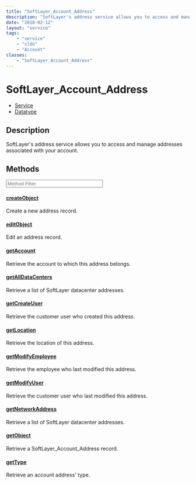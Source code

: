 ```yaml
---
title: "SoftLayer_Account_Address"
description: "SoftLayer's address service allows you to access and manage addresses associated with your account."
date: "2018-02-12"
layout: "service"
tags:
    - "service"
    - "sldn"
    - "Account"
classes:
    - "SoftLayer_Account_Address"
---
```

# SoftLayer_Account_Address
<div id='service-datatype'>
    <ul id='sldn-reference-tabs'>
    <li id='service'> <a href='/reference/services/SoftLayer_Account_Address' >Service</a></li>    <li id='datatype'> <a href='/reference/datatypes/SoftLayer_Account_Address' >Datatype</a></li>
    </ul>
</div>

## Description
SoftLayer's address service allows you to access and manage addresses associated with your account. 



        
<div id="properties" class="content service-content">

## Methods

<div class="view-filters">
    <div class="clearfix">
        <div class="search-input-box">
            <input placeholder="Method Filter" onkeyup="titleSearch(inputId='edit-combine', divId='method-div', elementClass='method-row')" 
                type="text" id="edit-combine" value="" size="30" maxlength="128" class="form-text">
        </div>
    </div>
</div>

<div id="method-div">

<div class="method-row">

#### [createObject](/reference/services/SoftLayer_Account_Address/createObject)
Create a new address record.
</div>

<div class="method-row">

#### [editObject](/reference/services/SoftLayer_Account_Address/editObject)
Edit an address record.
</div>

<div class="method-row">

#### [getAccount](/reference/services/SoftLayer_Account_Address/getAccount)
Retrieve the account to which this address belongs.
</div>

<div class="method-row">

#### [getAllDataCenters](/reference/services/SoftLayer_Account_Address/getAllDataCenters)
Retrieve a list of SoftLayer datacenter addresses.
</div>

<div class="method-row">

#### [getCreateUser](/reference/services/SoftLayer_Account_Address/getCreateUser)
Retrieve the customer user who created this address.
</div>

<div class="method-row">

#### [getLocation](/reference/services/SoftLayer_Account_Address/getLocation)
Retrieve the location of this address.
</div>

<div class="method-row">

#### [getModifyEmployee](/reference/services/SoftLayer_Account_Address/getModifyEmployee)
Retrieve the employee who last modified this address.
</div>

<div class="method-row">

#### [getModifyUser](/reference/services/SoftLayer_Account_Address/getModifyUser)
Retrieve the customer user who last modified this address.
</div>

<div class="method-row">

#### [getNetworkAddress](/reference/services/SoftLayer_Account_Address/getNetworkAddress)
Retrieve a list of SoftLayer datacenter addresses.
</div>

<div class="method-row">

#### [getObject](/reference/services/SoftLayer_Account_Address/getObject)
Retrieve a SoftLayer_Account_Address record.
</div>

<div class="method-row">

#### [getType](/reference/services/SoftLayer_Account_Address/getType)
Retrieve an account address' type.
</div>
</div>

</div>

